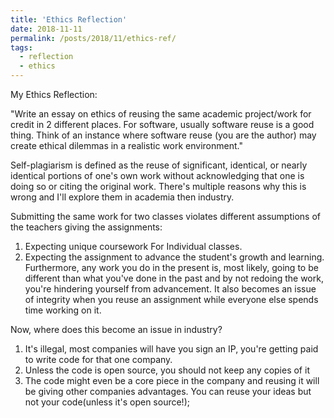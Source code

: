```yaml
---
title: 'Ethics Reflection'
date: 2018-11-11
permalink: /posts/2018/11/ethics-ref/
tags:
  - reflection
  - ethics
---
```


My Ethics Reflection:


"Write an essay on ethics of reusing the same academic project/work for credit in 2 different places. For software, usually software reuse is a good thing. Think of an instance where software reuse (you are the author) may create ethical dilemmas in a realistic work environment."


Self-plagiarism is defined as the reuse of significant, identical, or nearly identical portions of one's own work without acknowledging that one is doing so or citing the original work. There's multiple reasons why this is wrong and I'll explore them in academia then industry.

Submitting the same work for two classes violates different assumptions of the teachers giving the assignments:
1. Expecting unique coursework For Individual classes.
2. Expecting the assignment to advance the student's growth and learning.
Furthermore, any work you do in the present is, most likely, going to be different than what you've done in the past and by not redoing the work, you're hindering yourself from advancement. It also becomes an issue of integrity when you reuse an assignment while everyone else spends time working on it.

Now, where does this become an issue in industry?
1. It's illegal, most companies will have you sign an IP, you're getting paid to write code for that one company.
2. Unless the code is open source, you should not keep any copies of it
3. The code might even be a core piece in the company and reusing it will be giving other companies advantages. You can reuse your ideas but not your code(unless it's open source!);
